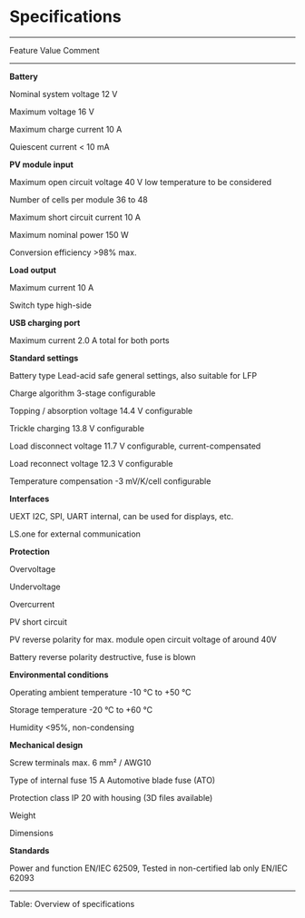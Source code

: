 # Specifications

--------------------------------------------------------------------------------------------
Feature                         Value                   Comment
------------------------------  ----------------------- ------------------------------------
**Battery**

Nominal system voltage          12 V

Maximum voltage                 16 V

Maximum charge current          10 A

Quiescent current               < 10 mA

**PV module input**

Maximum open circuit voltage    40 V                    low temperature to be considered

Number of cells per module      36 to 48

Maximum short circuit current   10 A

Maximum nominal power           150 W

Conversion efficiency           >98% max.

**Load output**

Maximum current                 10 A

Switch type                     high-side

**USB charging port**

Maximum current                 2.0 A                   total for both ports

**Standard settings**

Battery type                    Lead-acid               safe general settings, also
                                                        suitable for LFP

Charge algorithm                3-stage                 configurable

Topping / absorption voltage    14.4 V                  configurable

Trickle charging                13.8 V                  configurable

Load disconnect voltage         11.7 V                  configurable, current-compensated

Load reconnect voltage          12.3 V                  configurable

Temperature compensation        -3 mV/K/cell            configurable

**Interfaces**

UEXT                            I2C, SPI, UART          internal, can be used for
                                                        displays, etc.

LS.one                                                  for external communication

**Protection**

Overvoltage

Undervoltage

Overcurrent

PV short circuit

PV reverse polarity                                     for max. module open circuit
                                                        voltage of around 40V

Battery reverse polarity                                destructive, fuse is blown

**Environmental conditions**

Operating ambient temperature   -10 °C to +50 °C

Storage temperature             -20 °C to +60 °C

Humidity                        <95%, non-condensing

**Mechanical design**

Screw terminals                 max. 6 mm² / AWG10

Type of internal fuse           15 A                    Automotive blade fuse (ATO)

Protection class                IP 20                   with housing (3D files available)

Weight

Dimensions

**Standards**

Power and function              EN/IEC 62509,           Tested in non-certified lab only
                                EN/IEC 62093
------------------------------  ----------------------- ------------------------------------

Table: Overview of specifications
